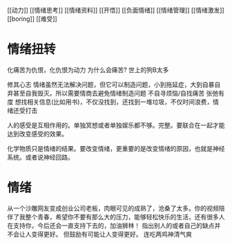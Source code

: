 [[动力]]
[[情绪思考]]
[[情绪资料]]
[[开悟]]
[[负面情绪]]
[[情绪管理]]
[[情绪激发]]
[[boring]]
[[难受]]

# 情绪扭转
化痛苦为仇恨，化仇恨为动力
为什么会痛苦? 世上的狗B太多

修其心志
情绪虽然无法解决问题，但它可以制造问题，小到拖延症，大到自暴自弃甚至自我毁灭。所以需要情商去避免情绪制造问题
	不自寻烦恼/自找痛苦
	张弛有度
想找相关信息(比如用书)，不仅没找到，还找到一堆垃圾，不仅时间浪费，情绪还受打击

人的感受是互相作用的。单独冥想或者单独娱乐都不够。完整。要联合在一起才能达到改变感受的效果。

化学物质只是情绪的结果。要改变情绪，更重要的是改变情绪的原因，也就是神经系统。或者说神经回路。


# 情绪
从一个沙雕网友变成创业公司老板，肉眼可见的成熟了，沧桑了太多。你的视频陪伴了我整个青春，希望你不要有那么大的压力，能够轻松快乐的生活，还有很多人在支持你，今后还会一直支持下去的，加油狮林！
	指出别人的或者自己的缺点并不会让人变得更好。
	但鼓励有可能让人变得更好。
连吃两鸡神清气爽
